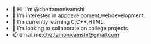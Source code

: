 - 👋 Hi, I’m @chettamonivamshi
- 👀 I’m interested in appdevelpoment,webdevelopment.
- 🌱 I’m currently learning C,C++,HTML.
- 💞️ I’m looking to collaborate on college projects.
- 📫 email me:chettamonivamshi@gmail.com 

<!---
chettamonivamshi/chettamonivamshi is a ✨ special ✨ repository because its `README.md` (this file) appears on your GitHub profile.
You can click the Preview link to take a look at your changes.
--->

